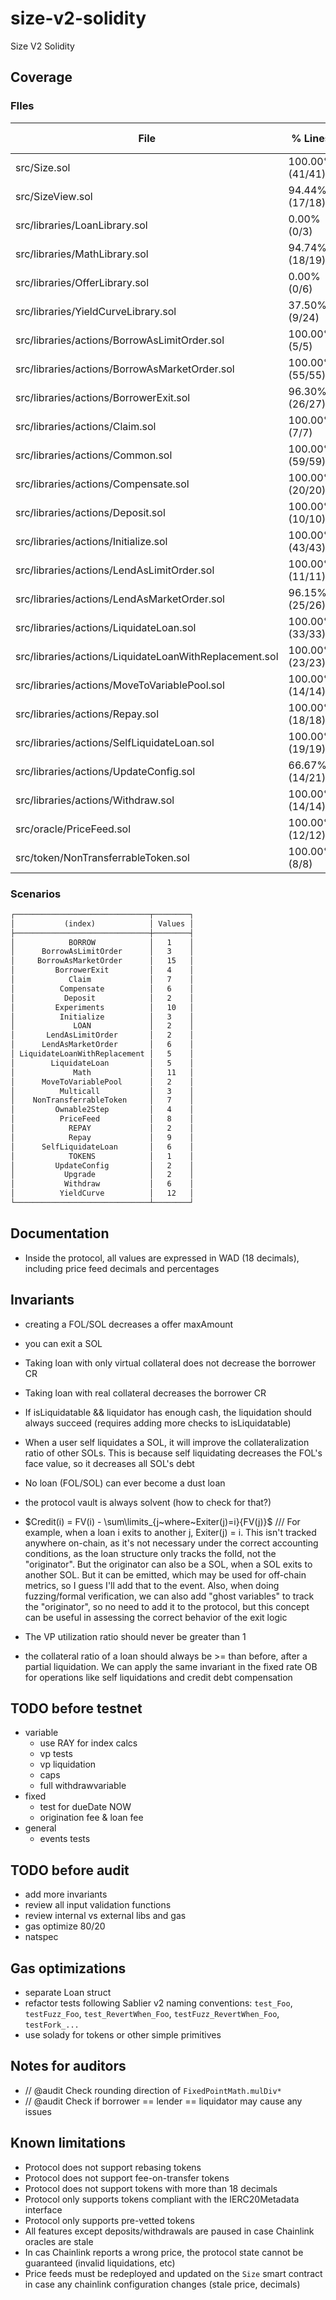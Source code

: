 # size-v2-solidity

Size V2 Solidity

## Coverage

<!-- BEGIN_COVERAGE -->
### FIles

| File                                                   | % Lines           | % Statements      | % Branches       | % Funcs          |
|--------------------------------------------------------|-------------------|-------------------|------------------|------------------|
| src/Size.sol                                           | 100.00% (41/41)   | 100.00% (41/41)   | 100.00% (0/0)    | 100.00% (17/17)  |
| src/SizeView.sol                                       | 94.44% (17/18)    | 96.30% (26/27)    | 100.00% (0/0)    | 93.75% (15/16)   |
| src/libraries/LoanLibrary.sol                          | 0.00% (0/3)       | 0.00% (0/5)       | 100.00% (0/0)    | 0.00% (0/3)      |
| src/libraries/MathLibrary.sol                          | 94.74% (18/19)    | 96.77% (30/31)    | 83.33% (5/6)     | 100.00% (7/7)    |
| src/libraries/OfferLibrary.sol                         | 0.00% (0/6)       | 0.00% (0/18)      | 100.00% (0/0)    | 0.00% (0/4)      |
| src/libraries/YieldCurveLibrary.sol                    | 37.50% (9/24)     | 35.14% (13/37)    | 42.86% (6/14)    | 50.00% (1/2)     |
| src/libraries/actions/BorrowAsLimitOrder.sol           | 100.00% (5/5)     | 100.00% (5/5)     | 100.00% (2/2)    | 100.00% (2/2)    |
| src/libraries/actions/BorrowAsMarketOrder.sol          | 100.00% (55/55)   | 100.00% (70/70)   | 95.45% (21/22)   | 100.00% (4/4)    |
| src/libraries/actions/BorrowerExit.sol                 | 96.30% (26/27)    | 97.06% (33/34)    | 80.00% (8/10)    | 100.00% (2/2)    |
| src/libraries/actions/Claim.sol                        | 100.00% (7/7)     | 100.00% (8/8)     | 100.00% (2/2)    | 100.00% (2/2)    |
| src/libraries/actions/Common.sol                       | 100.00% (59/59)   | 98.85% (86/87)    | 95.00% (19/20)   | 81.25% (13/16)   |
| src/libraries/actions/Compensate.sol                   | 100.00% (20/20)   | 100.00% (26/26)   | 100.00% (12/12)  | 100.00% (2/2)    |
| src/libraries/actions/Deposit.sol                      | 100.00% (10/10)   | 100.00% (17/17)   | 100.00% (4/4)    | 100.00% (2/2)    |
| src/libraries/actions/Initialize.sol                   | 100.00% (43/43)   | 100.00% (52/52)   | 100.00% (30/30)  | 100.00% (2/2)    |
| src/libraries/actions/LendAsLimitOrder.sol             | 100.00% (11/11)   | 100.00% (12/12)   | 87.50% (7/8)     | 100.00% (2/2)    |
| src/libraries/actions/LendAsMarketOrder.sol            | 96.15% (25/26)    | 96.55% (28/29)    | 80.00% (8/10)    | 100.00% (2/2)    |
| src/libraries/actions/LiquidateLoan.sol                | 100.00% (33/33)   | 100.00% (39/39)   | 58.33% (7/12)    | 100.00% (2/2)    |
| src/libraries/actions/LiquidateLoanWithReplacement.sol | 100.00% (23/23)   | 100.00% (27/27)   | 75.00% (3/4)     | 100.00% (2/2)    |
| src/libraries/actions/MoveToVariablePool.sol           | 100.00% (14/14)   | 100.00% (17/17)   | 83.33% (5/6)     | 100.00% (2/2)    |
| src/libraries/actions/Repay.sol                        | 100.00% (18/18)   | 100.00% (22/22)   | 80.00% (8/10)    | 100.00% (2/2)    |
| src/libraries/actions/SelfLiquidateLoan.sol            | 100.00% (19/19)   | 100.00% (23/23)   | 75.00% (6/8)     | 100.00% (2/2)    |
| src/libraries/actions/UpdateConfig.sol                 | 66.67% (14/21)    | 69.57% (16/23)    | 50.00% (7/14)    | 100.00% (2/2)    |
| src/libraries/actions/Withdraw.sol                     | 100.00% (14/14)   | 100.00% (25/25)   | 100.00% (4/4)    | 100.00% (2/2)    |
| src/oracle/PriceFeed.sol                               | 100.00% (12/12)   | 100.00% (21/21)   | 100.00% (8/8)    | 100.00% (3/3)    |
| src/token/NonTransferrableToken.sol                    | 100.00% (8/8)     | 100.00% (9/9)     | 100.00% (0/0)    | 100.00% (6/6)    |

### Scenarios

```markdown
┌──────────────────────────────┬────────┐
│           (index)            │ Values │
├──────────────────────────────┼────────┤
│            BORROW            │   1    │
│      BorrowAsLimitOrder      │   3    │
│     BorrowAsMarketOrder      │   15   │
│         BorrowerExit         │   4    │
│            Claim             │   7    │
│          Compensate          │   6    │
│           Deposit            │   2    │
│         Experiments          │   10   │
│          Initialize          │   3    │
│             LOAN             │   2    │
│       LendAsLimitOrder       │   2    │
│      LendAsMarketOrder       │   6    │
│ LiquidateLoanWithReplacement │   5    │
│        LiquidateLoan         │   5    │
│             Math             │   11   │
│      MoveToVariablePool      │   2    │
│          Multicall           │   3    │
│    NonTransferrableToken     │   7    │
│         Ownable2Step         │   4    │
│          PriceFeed           │   8    │
│            REPAY             │   2    │
│            Repay             │   9    │
│      SelfLiquidateLoan       │   6    │
│            TOKENS            │   1    │
│         UpdateConfig         │   2    │
│           Upgrade            │   2    │
│           Withdraw           │   6    │
│          YieldCurve          │   12   │
└──────────────────────────────┴────────┘
```
<!-- END_COVERAGE -->

## Documentation

- Inside the protocol, all values are expressed in WAD (18 decimals), including price feed decimals and percentages

## Invariants

- creating a FOL/SOL decreases a offer maxAmount
- you can exit a SOL
- Taking loan with only virtual collateral does not decrease the borrower CR
- Taking loan with real collateral decreases the borrower CR

- If isLiquidatable && liquidator has enough cash, the liquidation should always succeed (requires adding more checks to isLiquidatable)
- When a user self liquidates a SOL, it will improve the collateralization ratio of other SOLs. This is because self liquidating decreases the FOL's face value, so it decreases all SOL's debt
- No loan (FOL/SOL) can ever become a dust loan
- the protocol vault is always solvent (how to check for that?)
- $Credit(i) = FV(i) - \sum\limits_{j~where~Exiter(j)=i}{FV(j)}$ /// For example, when a loan i exits to another j, Exiter(j) = i. This isn't tracked anywhere on-chain, as it's not necessary under the correct accounting conditions, as the loan structure only tracks the folId, not the "originator". But the originator can also be a SOL, when a SOL exits to another SOL. But it can be emitted, which may be used for off-chain metrics, so I guess I'll add that to the event. Also, when doing fuzzing/formal verification, we can also add "ghost variables" to track the "originator", so no need to add it to the protocol, but this concept can be useful in assessing the correct behavior of the exit logic
- The VP utilization ratio should never be greater than 1
- the collateral ratio of a loan should always be >= than before, after a partial liquidation. We can apply the same invariant in the fixed rate OB for operations like self liquidations and credit debt compensation

## TODO before testnet

- variable
  - use RAY for index calcs
  - vp tests
  - vp liquidation
  - caps
  - full withdrawvariable
- fixed
  - test for dueDate NOW
  - origination fee & loan fee
- general
  - events tests

## TODO before audit

- add more invariants
- review all input validation functions
- review internal vs external libs and gas
- gas optimize 80/20
- natspec

## Gas optimizations

- separate Loan struct
- refactor tests following Sablier v2 naming conventions: `test_Foo`, `testFuzz_Foo`, `test_RevertWhen_Foo`, `testFuzz_RevertWhen_Foo`, `testFork_...`
- use solady for tokens or other simple primitives

## Notes for auditors

- // @audit Check rounding direction of `FixedPointMath.mulDiv*`
- // @audit Check if borrower == lender == liquidator may cause any issues

## Known limitations

- Protocol does not support rebasing tokens
- Protocol does not support fee-on-transfer tokens
- Protocol does not support tokens with more than 18 decimals
- Protocol only supports tokens compliant with the IERC20Metadata interface
- Protocol only supports pre-vetted tokens
- All features except deposits/withdrawals are paused in case Chainlink oracles are stale
- In cas Chainlink reports a wrong price, the protocol state cannot be guaranteed (invalid liquidations, etc)
- Price feeds must be redeployed and updated on the `Size` smart contract in case any chainlink configuration changes (stale price, decimals)

